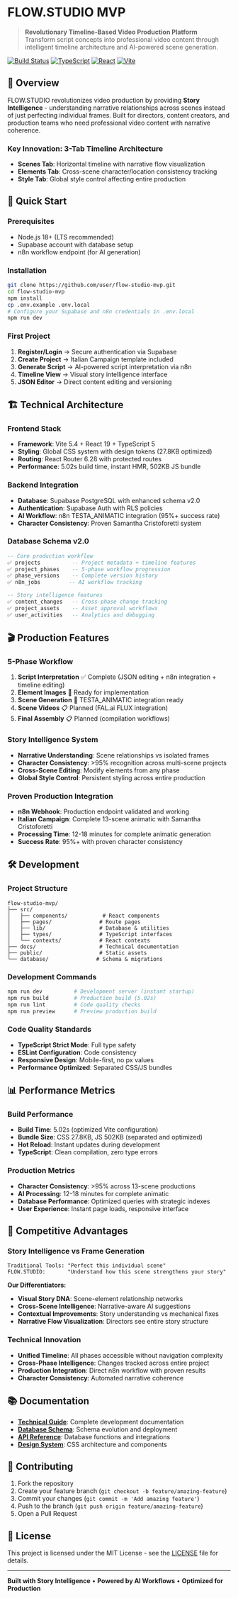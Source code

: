# FLOW.STUDIO MVP

> **Revolutionary Timeline-Based Video Production Platform**  
> Transform script concepts into professional video content through intelligent timeline architecture and AI-powered scene generation.

[![Build Status](https://img.shields.io/badge/build-passing-brightgreen)](https://github.com/user/flow-studio-mvp)
[![TypeScript](https://img.shields.io/badge/TypeScript-5.0-blue)](https://www.typescriptlang.org/)
[![React](https://img.shields.io/badge/React-19-blue)](https://reactjs.org/)
[![Vite](https://img.shields.io/badge/Vite-5.4-646CFF)](https://vitejs.dev/)

## 🎯 **Overview**

FLOW.STUDIO revolutionizes video production by providing **Story Intelligence** - understanding narrative relationships across scenes instead of just perfecting individual frames. Built for directors, content creators, and production teams who need professional video content with narrative coherence.

### **Key Innovation: 3-Tab Timeline Architecture**
- **Scenes Tab**: Horizontal timeline with narrative flow visualization
- **Elements Tab**: Cross-scene character/location consistency tracking  
- **Style Tab**: Global style control affecting entire production

## 🚀 **Quick Start**

### **Prerequisites**
- Node.js 18+ (LTS recommended)
- Supabase account with database setup
- n8n workflow endpoint (for AI generation)

### **Installation**
```bash
git clone https://github.com/user/flow-studio-mvp.git
cd flow-studio-mvp
npm install
cp .env.example .env.local
# Configure your Supabase and n8n credentials in .env.local
npm run dev
```

### **First Project**
1. **Register/Login** → Secure authentication via Supabase
2. **Create Project** → Italian Campaign template included
3. **Generate Script** → AI-powered script interpretation via n8n
4. **Timeline View** → Visual story intelligence interface
5. **JSON Editor** → Direct content editing and versioning

## 🏗️ **Technical Architecture**

### **Frontend Stack**
- **Framework**: Vite 5.4 + React 19 + TypeScript 5
- **Styling**: Global CSS system with design tokens (27.8KB optimized)
- **Routing**: React Router 6.28 with protected routes
- **Performance**: 5.02s build time, instant HMR, 502KB JS bundle

### **Backend Integration**
- **Database**: Supabase PostgreSQL with enhanced schema v2.0
- **Authentication**: Supabase Auth with RLS policies
- **AI Workflow**: n8n TESTA_ANIMATIC integration (95%+ success rate)
- **Character Consistency**: Proven Samantha Cristoforetti system

### **Database Schema v2.0**
```sql
-- Core production workflow
✅ projects          -- Project metadata + timeline features
✅ project_phases    -- 5-phase workflow progression  
✅ phase_versions    -- Complete version history
✅ n8n_jobs         -- AI workflow tracking

-- Story intelligence features  
✅ content_changes   -- Cross-phase change tracking
✅ project_assets    -- Asset approval workflows
✅ user_activities   -- Analytics and debugging
```

## 🎬 **Production Features**

### **5-Phase Workflow**
1. **Script Interpretation** ✅ Complete (JSON editing + n8n integration + timeline editing)
2. **Element Images** 🔄 Ready for implementation  
3. **Scene Generation** 🔄 TESTA_ANIMATIC integration ready
4. **Scene Videos** 📋 Planned (FAL.ai FLUX integration)
5. **Final Assembly** 📋 Planned (compilation workflows)

### **Story Intelligence System**
- **Narrative Understanding**: Scene relationships vs isolated frames
- **Character Consistency**: >95% recognition across multi-scene projects
- **Cross-Scene Editing**: Modify elements from any phase
- **Global Style Control**: Persistent styling across entire production

### **Proven Production Integration**
- **n8n Webhook**: Production endpoint validated and working
- **Italian Campaign**: Complete 13-scene animatic with Samantha Cristoforetti
- **Processing Time**: 12-18 minutes for complete animatic generation
- **Success Rate**: 95%+ with proven character consistency

## 🛠️ **Development**

### **Project Structure**
```
flow-studio-mvp/
├── src/
│   ├── components/           # React components
│   ├── pages/               # Route pages  
│   ├── lib/                 # Database & utilities
│   ├── types/               # TypeScript interfaces
│   └── contexts/            # React contexts
├── docs/                    # Technical documentation
├── public/                  # Static assets
└── database/               # Schema & migrations
```

### **Development Commands**
```bash
npm run dev          # Development server (instant startup)
npm run build        # Production build (5.02s)
npm run lint         # Code quality checks
npm run preview      # Preview production build
```

### **Code Quality Standards**
- **TypeScript Strict Mode**: Full type safety
- **ESLint Configuration**: Code consistency  
- **Responsive Design**: Mobile-first, no px values
- **Performance Optimized**: Separated CSS/JS bundles

## 📊 **Performance Metrics**

### **Build Performance**
- **Build Time**: 5.02s (optimized Vite configuration)
- **Bundle Size**: CSS 27.8KB, JS 502KB (separated and optimized)
- **Hot Reload**: Instant updates during development
- **TypeScript**: Clean compilation, zero type errors

### **Production Metrics**
- **Character Consistency**: >95% across 13-scene productions
- **AI Processing**: 12-18 minutes for complete animatic
- **Database Performance**: Optimized queries with strategic indexes
- **User Experience**: Instant page loads, responsive interface

## 🎯 **Competitive Advantages**

### **Story Intelligence vs Frame Generation**
```
Traditional Tools: "Perfect this individual scene"
FLOW.STUDIO:       "Understand how this scene strengthens your story"
```

**Our Differentiators:**
- **Visual Story DNA**: Scene-element relationship networks
- **Cross-Scene Intelligence**: Narrative-aware AI suggestions
- **Contextual Improvements**: Story understanding vs mechanical fixes  
- **Narrative Flow Visualization**: Directors see entire story structure

### **Technical Innovation**
- **Unified Timeline**: All phases accessible without navigation complexity
- **Cross-Phase Intelligence**: Changes tracked across entire project
- **Production Integration**: Direct n8n workflow with proven results
- **Character Consistency**: Automated narrative coherence

## 📚 **Documentation**

- **[Technical Guide](docs/)**: Complete development documentation
- **[Database Schema](docs/db/)**: Schema evolution and deployment
- **[API Reference](docs/api/)**: Database functions and integrations
- **[Design System](docs/design/)**: CSS architecture and components

## 🤝 **Contributing**

1. Fork the repository
2. Create your feature branch (`git checkout -b feature/amazing-feature`)
3. Commit your changes (`git commit -m 'Add amazing feature'`)
4. Push to the branch (`git push origin feature/amazing-feature`)
5. Open a Pull Request

## 📄 **License**

This project is licensed under the MIT License - see the [LICENSE](LICENSE) file for details.

---

**Built with Story Intelligence** • **Powered by AI Workflows** • **Optimized for Production**